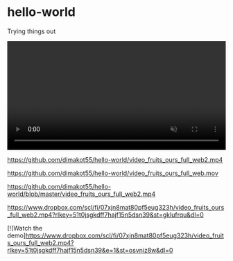# hello-world
Trying things out

<video src="video_fruits_ours_full_web2.mp4" controls muted loop width="100%"></video>


<source src="https://www.dropbox.com/scl/fi/07xjn8mat80pf5eug323h/video_fruits_ours_full_web2.mp4?rlkey=51t0jsgkdff7hajf15n5dsn39&st=gklufrqu&dl=0" type="video/mp4" />

https://github.com/dimakot55/hello-world/video_fruits_ours_full_web2.mp4


https://github.com/dimakot55/hello-world/video_fruits_ours_full_web.mov

https://github.com/dimakot55/hello-world/blob/master/video_fruits_ours_full_web2.mp4

https://www.dropbox.com/scl/fi/07xjn8mat80pf5eug323h/video_fruits_ours_full_web2.mp4?rlkey=51t0jsgkdff7hajf15n5dsn39&st=gklufrqu&dl=0

[![Watch the demo]https://www.dropbox.com/scl/fi/07xjn8mat80pf5eug323h/video_fruits_ours_full_web2.mp4?rlkey=51t0jsgkdff7hajf15n5dsn39&e=1&st=osvniz8w&dl=0
